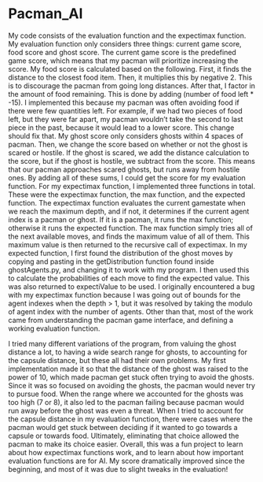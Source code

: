 # Pacman_AI
My code consists of the evaluation function and the expectimax function. My evaluation function only considers three things: current game score, food score and ghost score. The current game score is the predefined game score, which means that my pacman will prioritize increasing the score. 
My food score is calculated based on the following. First, it finds the distance to the closest food item. Then, it multiplies this by negative 2. This is to discourage the pacman from going long distances. After that, I factor in the amount of food remaining. This is done by adding (number of food left * -15). I implemented this because my pacman was often avoiding food if there were few quantities left. For example, if we had two pieces of food left, but they were far apart, my pacman wouldn’t take the second to last piece in the past, because it would lead to a lower score. This change should fix that.
My ghost score only considers ghosts within 4 spaces of pacman. Then, we change the score based on whether or not the ghost is scared or hostile. If the ghost is scared, we add the distance calculation to the score, but if the ghost is hostile, we subtract from the score. This means that our pacman approaches scared ghosts, but runs away from hostile ones. By adding all of these sums, I could get the score for my evaluation function.
For my expectimax function, I implemented three functions in total. These were the expectimax function, the max function, and the expected function. The expectimax function evaluates the current gamestate when we reach the maximum depth, and if not, it determines if the current agent index is a pacman or ghost. If it is a pacman, it runs the max function; otherwise it runs the expected function. The max function simply tries all of the next available moves, and finds the maximum value of all of them. This maximum value is then returned to the recursive call of expectimax. In my expected function, I first found the distribution of the ghost moves by copying and pasting in the getDistribution function found inside ghostAgents.py, and changing it to work with my program. I then used this to calculate the probabilities of each move to find the expected value. This was also returned to expectiValue to be used. I originally encountered a bug with my expectimax function because I was going out of bounds for the agent indexes when the depth > 1, but it was resolved by taking the modulo of agent index with the number of agents. Other than that, most of the work came from understanding the pacman game interface, and defining a working evaluation function.

I tried many different variations of the program, from valuing the ghost distance a lot, to having a wide search range for ghosts, to accounting for the capsule distance, but these all had their own problems. My first implementation made it so that the distance of the ghost was raised to the power of 10, which made pacman get stuck often trying to avoid the ghosts. Since it was so focused on avoiding the ghosts, the pacman would never try to pursue food. When the range where we accounted for the ghosts was too high (7 or 8), it also led to the pacman failing because pacman would run away before the ghost was even a threat. When I tried to account for the capsule distance in my evaluation function, there were cases where the pacman would get stuck between deciding if it wanted to go towards a capsule or towards food. Ultimately, eliminating that choice allowed the pacman to make its choice easier. 
Overall, this was a fun project to learn about how expectimax functions work, and to learn about how important evaluation functions are for AI. My score dramatically improved since the beginning, and most of it was due to slight tweaks in the evaluation! 
